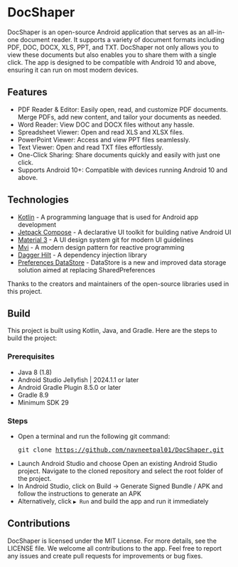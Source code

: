 # DocShaper

DocShaper is an open-source Android application that serves as an all-in-one document reader. It supports a variety of document formats including PDF, DOC, DOCX, XLS, PPT, and TXT. DocShaper not only allows you to view these documents but also enables you to share them with a single click. The app is designed to be compatible with Android 10 and above, ensuring it can run on most modern devices.

## Features
- PDF Reader & Editor: Easily open, read, and customize PDF documents. Merge PDFs, add new content, and tailor your documents as needed.
- Word Reader: View DOC and DOCX files without any hassle.
- Spreadsheet Viewer: Open and read XLS and XLSX files.
- PowerPoint Viewer: Access and view PPT files seamlessly.
- Text Viewer: Open and read TXT files effortlessly.
- One-Click Sharing: Share documents quickly and easily with just one click.
- Supports Android 10+: Compatible with devices running Android 10 and above. 

## Technologies

- [Kotlin](https://kotlinlang.org/) - A programming language that is used for Android app development
- [Jetpack Compose](https://developer.android.com/develop/ui/compose) - A declarative UI toolkit for building native Android UI
- [Material 3](https://m3.material.io/) - A UI design system git for modern UI guidelines
- [Mvi](https://www.geeksforgeeks.org/model-view-intent-mvi-pattern-in-reactive-programming-a-comprehensive-overview/) - A modern design pattern for reactive programming
- [Dagger Hilt](https://dagger.dev/hilt/) - A dependency injection library
- [Preferences DataStore](https://developer.android.com/codelabs/android-preferences-datastore) - DataStore is a new and improved data storage solution aimed at replacing SharedPreferences

Thanks to the creators and maintainers of the open-source libraries used in this project.

## Build

This project is built using Kotlin, Java, and Gradle. Here are the steps to build the project:

### Prerequisites
- Java 8 (1.8)
- Android Studio Jellyfish | 2024.1.1 or later
- Android Gradle Plugin 8.5.0 or later
- Gradle 8.9
- Minimum SDK 29

### Steps
- Open a terminal and run the following git command:  <pre>git clone https://github.com/navneetpal01/DocShaper.git </pre>
- Launch Android Studio and choose Open an existing Android Studio project. Navigate to the cloned repository and select the root folder of the project.
- In Android Studio, click on Build -> Generate Signed Bundle / APK and follow the instructions to generate an APK
- Alternatively, click `▶ Run` and build the app and run it immediately


## Contributions
DocShaper is licensed under the MIT License. For more details, see the LICENSE file.
We welcome all contributions to the app. Feel free to report any issues and create pull requests for improvements or bug fixes.

